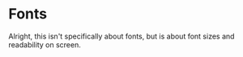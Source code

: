 # Fonts

Alright, this isn't specifically about fonts, but is about font sizes and readability on screen. 
